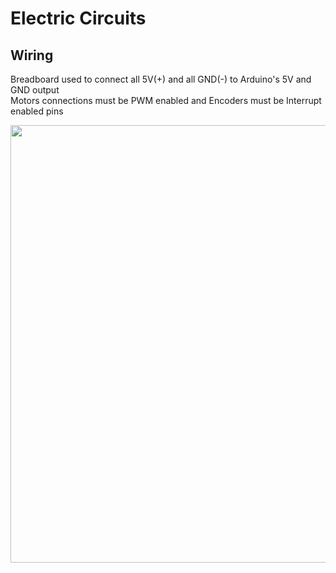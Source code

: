 # Electric Circuits

## Wiring

Breadboard used to connect all 5V(+) and all GND(-) to Arduino's 5V and GND output<br/>
Motors connections must be PWM enabled and Encoders must be Interrupt enabled pins

<img src="https://imgur.com/FCEn5lZ.jpg" width="700">
